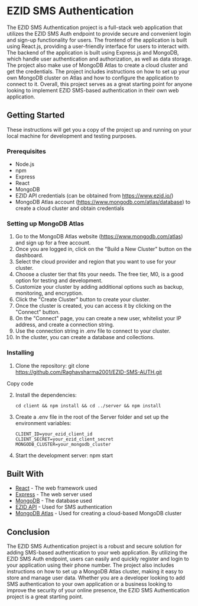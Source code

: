 # EZID SMS Authentication

The EZID SMS Authentication project is a full-stack web application that utilizes the EZID SMS Auth endpoint to provide secure and convenient login and sign-up functionality for users. The frontend of the application is built using React.js, providing a user-friendly interface for users to interact with. The backend of the application is built using Express.js and MongoDB, which handle user authentication and authorization, as well as data storage. The project also make use of MongoDB Atlas to create a cloud cluster and get the credentials. The project includes instructions on how to set up your own MongoDB cluster on Atlas and how to configure the application to connect to it. Overall, this project serves as a great starting point for anyone looking to implement EZID SMS-based authentication in their own web application.

## Getting Started

These instructions will get you a copy of the project up and running on your local machine for development and testing purposes.

### Prerequisites

- Node.js
- npm
- Express
- React
- MongoDB
- EZID API credentials (can be obtained from https://www.ezid.io/)
- MongoDB Atlas account (https://www.mongodb.com/atlas/database) to create a cloud cluster and obtain credentials

### Setting up MongoDB Atlas

1. Go to the MongoDB Atlas website (https://www.mongodb.com/atlas) and sign up for a free account.
2. Once you are logged in, click on the "Build a New Cluster" button on the dashboard.
3. Select the cloud provider and region that you want to use for your cluster.
4. Choose a cluster tier that fits your needs. The free tier, M0, is a good option for testing and development.
5. Customize your cluster by adding additional options such as backup, monitoring, and encryption.
6. Click the "Create Cluster" button to create your cluster.
7. Once the cluster is created, you can access it by clicking on the "Connect" button.
8. On the "Connect" page, you can create a new user, whitelist your IP address, and create a connection string.
9. Use the connection string in .env file to connect to your cluster.
10. In the cluster, you can create a database and collections.

### Installing

1. Clone the repository:
   git clone https://github.com/Raghavsharma2001/EZID-SMS-AUTH.git

Copy code

2. Install the dependencies:

   ```
   cd client && npm install && cd ../server && npm install
   ```

1. Create a .env file in the root of the Server folder and set up the environment variables:

   ```shell
   CLIENT_ID=your_ezid_client_id
   CLIENT_SECRET=your_ezid_client_secret
   MONGODB_CLUSTER=your_mongodb_cluster
   ```

1. Start the development server:
   npm start

## Built With

- [React](https://reactjs.org/) - The web framework used
- [Express](https://expressjs.com/) - The web server used
- [MongoDB](https://www.mongodb.com/) - The database used
- [EZID API](https://www.ezid.io/) - Used for SMS authentication
- [MongoDB Atlas](https://www.mongodb.com/atlas) - Used for creating a cloud-based MongoDB cluster

## Conclusion

The EZID SMS Authentication project is a robust and secure solution for adding SMS-based authentication to your web application. By utilizing the EZID SMS Auth endpoint, users can easily and quickly register and login to your application using their phone number. The project also includes instructions on how to set up a MongoDB Atlas cluster, making it easy to store and manage user data. Whether you are a developer looking to add SMS authentication to your own application or a business looking to improve the security of your online presence, the EZID SMS Authentication project is a great starting point.
